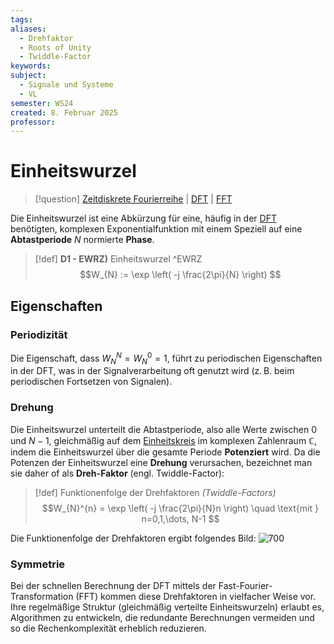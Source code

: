 ```yaml
---
tags: 
aliases:
  - Drehfaktor
  - Roots of Unity
  - Twiddle-Factor
keywords: 
subject:
  - Signale und Systeme
  - VL
semester: WS24
created: 8. Februar 2025
professor:
---
```

 
# Einheitswurzel

> [!question] [Zeitdiskrete Fourierreihe](Zeitdiskrete%20Fourierreihe.md) | [DFT](DFT.md) | [FFT](../Softwareentwicklung/DS-Algo/FFT.md)

Die Einheitswurzel ist eine Abkürzung für eine, häufig in der [DFT](DFT.md) benötigten, komplexen Exponentialfunktion mit einem Speziell auf eine **Abtastperiode** $N$ normierte **Phase**. 

> [!def] **D1 - EWRZ)** Einheitswurzel ^EWRZ
> $$W_{N} := \exp \left( -j \frac{2\pi}{N} \right) $$  

## Eigenschaften

### Periodizität

Die Eigenschaft, dass $W_{N}^N = W_{N}^0 = 1$, führt zu periodischen Eigenschaften in der DFT, was in der Signalverarbeitung oft genutzt wird (z. B. beim periodischen Fortsetzen von Signalen).

### Drehung

Die Einheitswurzel unterteilt die Abtastperiode, also alle Werte zwischen $0$ und $N-1$, gleichmäßig auf dem [Einheitskreis](../Mathematik/Kreis.md) im komplexen Zahlenraum $\mathbb{C}$, indem die Einheitswurzel über die gesamte Periode **Potenziert** wird. Da die Potenzen der Einheitswurzel eine **Drehung** verursachen, bezeichnet man sie daher of als **Dreh-Faktor** (engl. Twiddle-Factor):



> [!def] Funktionenfolge der Drehfaktoren *(Twiddle-Factors)*
> $$W_{N}^{n} = \exp \left( -j \frac{2\pi}{N}n \right) \quad \text{mit } n=0,1,\dots, N-1 $$

Die Funktionenfolge der Drehfaktoren ergibt folgendes Bild:
![700](../assets/Excalidraw/Einheitswurzel%202025-02-08%2013.06.12.excalidraw)



### Symmetrie

Bei der schnellen Berechnung der DFT mittels der Fast-Fourier-Transformation (FFT) kommen diese Drehfaktoren in vielfacher Weise vor. Ihre regelmäßige Struktur (gleichmäßig verteilte Einheitswurzeln) erlaubt es, Algorithmen zu entwickeln, die redundante Berechnungen vermeiden und so die Rechenkomplexität erheblich reduzieren.